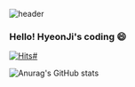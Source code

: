 ![header](https://capsule-render.vercel.app/apitype=wave&color=auto&height=300&section=header&text=Hyeonji's%20Github20Profile&fontSize=90)

### Hello! HyeonJi's coding 😄

[![Hits](https://hits.seeyoufarm.com/api/count/incr/badge.svg?url=https%3A%2F%2Fgithub.com%2Fhyeonji21&count_bg=%2379C83D&title_bg=%23555555&icon=&icon_color=%23E7E7E7&title=visit&edge_flat=false)#](https://hits.seeyoufarm.com)

<!--
**hyeonji21/hyeonji21** is a ✨ _special_ ✨ repository because its `README.md` (this file) appears on your GitHub profile.

Here are some ideas to get you started:

- 🔭 I’m currently working on ...
- 🌱 I’m currently learning ...
- 👯 I’m looking to collaborate on ...
- 🤔 I’m looking for help with ...
- 💬 Ask me about ...
- 📫 How to reach me: ...
- 😄 Pronouns: ...
- ⚡ Fun fact: ...
-->


![Anurag's GitHub stats](https://github-readme-stats.vercel.app/api?username=hyeonji21&show_icons=true&theme=radical)

